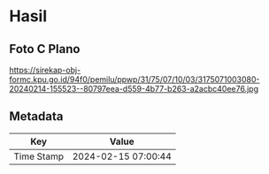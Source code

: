 # Hasil

## Foto C Plano

https://sirekap-obj-formc.kpu.go.id/94f0/pemilu/ppwp/31/75/07/10/03/3175071003080-20240214-155523--80797eea-d559-4b77-b263-a2acbc40ee76.jpg


## Metadata

| Key        | Value               |
| ---------- | ------------------- |
| Time Stamp | 2024-02-15 07:00:44 |




